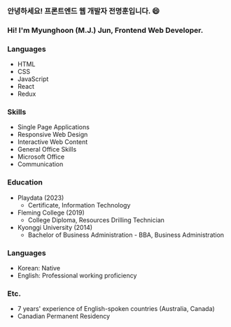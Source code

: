 ### 안녕하세요! 프론트엔드 웹 개발자 전명훈입니다. 😄
### Hi! I'm Myunghoon (M.J.) Jun, Frontend Web Developer.

<!--
**mjkorean/mjkorean** is a ✨ _special_ ✨ repository because its `README.md` (this file) appears on your GitHub profile.

Here are some ideas to get you started:

- 🔭 I’m currently working on ...
- 🌱 I’m currently learning ...
- 👯 I’m looking to collaborate on ...
- 🤔 I’m looking for help with ...
- 💬 Ask me about ...
- 📫 How to reach me: ...
- 😄 Pronouns: ...
- ⚡ Fun fact: ...
-->
### Languages
- HTML
- CSS
- JavaScript
- React
- Redux

### Skills
- Single Page Applications
- Responsive Web Design
- Interactive Web Content
- General Office Skills
- Microsoft Office
- Communication

### Education
- Playdata (2023)
  - Certificate, Information Technology
- Fleming College (2019)
  - College Diploma, Resources Drilling Technician
- Kyonggi University (2014)
  - Bachelor of Business Administration - BBA, Business Administration

### Languages
- Korean: Native
- English: Professional working proficiency

### Etc.
- 7 years' experience of English-spoken countries (Australia, Canada)
- Canadian Permanent Residency
